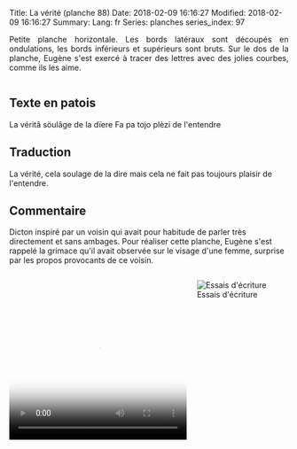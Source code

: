 Title: La vérité (planche 88)
Date: 2018-02-09 16:16:27
Modified: 2018-02-09 16:16:27
Summary: 
Lang: fr
Series: planches
series_index: 97

<p style="text-align:justify;">Petite planche horizontale. Les bords
latéraux sont découpés en ondulations, les bords inférieurs et
supérieurs sont bruts. Sur le dos de la planche, Eugène s'est exercé à
tracer des lettres avec des jolies courbes, comme ils les aime.</p>

<figure class="image-block" style="float: center;">
  <img alt="" src="{static}/images/planche_88.png">
  <figcaption style="max-width: 680px"></figcaption>
</figure>

## Texte en patois

La véritâ söulâge de la dïere Fa pa tojo plèzi de l'entendre

## Traduction

La vérité, cela soulage de la dire mais cela ne fait pas toujours
plaisir de l'entendre.

## Commentaire

Dicton inspiré par un voisin qui avait pour habitude de parler très
directement et sans ambages. Pour réaliser cette planche, Eugène s'est
rappelé la grimace qu'il avait observée sur le visage d'une femme,
surprise par les propos provocants de ce voisin.

<figure class="image-block" style="float: right; max-width: 40%;">
  <img alt="Essais d&#x27;écriture" src="{static}/images/planche_88_verso2.png">
  <figcaption style="max-width: 354px">Essais d&#x27;écriture</figcaption>
</figure>

<video width="320" height="240" controls
  poster="{static}/images/thumbnails/video_88.jpg">
  <source src="https://d1njpgd0ygatdn.cloudfront.net/video_88.mp4" type="video/mp4">
</video>
